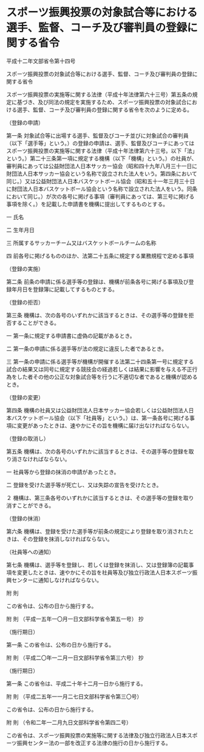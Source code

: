 # スポーツ振興投票の対象試合等における選手、監督、コーチ及び審判員の登録に関する省令

平成十二年文部省令第十四号

スポーツ振興投票の対象試合等における選手、監督、コーチ及び審判員の登録に関する省令

スポーツ振興投票の実施等に関する法律（平成十年法律第六十三号）第五条の規定に基づき、及び同法の規定を実施するため、スポーツ振興投票の対象試合における選手、監督、コーチ及び審判員の登録に関する省令を次のように定める。

（登録の申請）

第一条 対象試合等に出場する選手、監督及びコーチ並びに対象試合の審判員（以下「選手等」という。）の登録の申請は、選手、監督及びコーチにあってはスポーツ振興投票の実施等に関する法律（平成十年法律第六十三号。以下「法」という。）第二十三条第一項に規定する機構（以下「機構」という。）の社員が、審判員にあっては公益財団法人日本サッカー協会（昭和四十九年八月三十一日に財団法人日本サッカー協会という名称で設立された法人をいう。第四条において同じ。）又は公益財団法人日本バスケットボール協会（昭和五十一年三月三十日に財団法人日本バスケットボール協会という名称で設立された法人をいう。同条において同じ。）が次の各号に掲げる事項（審判員にあっては、第三号に掲げる事項を除く。）を記載した申請書を機構に提出してするものとする。

一 氏名

二 生年月日

三 所属するサッカーチーム又はバスケットボールチームの名称

四 前各号に掲げるもののほか、法第二十五条に規定する業務規程で定める事項

（登録の実施）

第二条 前条の申請に係る選手等の登録は、機構が前条各号に掲げる事項及び登録年月日を登録簿に記載してするものとする。

（登録の拒否）

第三条 機構は、次の各号のいずれかに該当するときは、その選手等の登録を拒否することができる。

一 第一条に規定する申請書に虚偽の記載があるとき。

二 第一条の申請に係る選手等が法の規定に違反した者であるとき。

三 第一条の申請に係る選手等が機構が開催する法第二十四条第一号に規定する試合の結果又は同号に規定する競技会の経過若しくは結果に影響を与える不正行為をした者その他の公正な対象試合等を行うに不適切な者であると機構が認めるとき。

（登録の変更）

第四条 機構の社員又は公益財団法人日本サッカー協会若しくは公益財団法人日本バスケットボール協会（以下「社員等」という。）は、第一条各号に掲げる事項に変更があったときは、速やかにその旨を機構に届け出なければならない。

（登録の取消し）

第五条 機構は、次の各号のいずれかに該当するときは、その選手等の登録を取り消さなければならない。

一 社員等から登録の抹消の申請があったとき。

二 登録を受けた選手等が死亡し、又は失踪の宣告を受けたとき。

２ 機構は、第三条各号のいずれかに該当するときは、その選手等の登録を取り消すことができる。

（登録の抹消）

第六条 機構は、登録を受けた選手等が前条の規定により登録を取り消されたときは、その登録を抹消しなければならない。

（社員等への通知）

第七条 機構は、選手等を登録し、若しくは登録を抹消し、又は登録簿の記載事項を変更したときは、速やかにその旨を社員等及び独立行政法人日本スポーツ振興センターに通知しなければならない。

附 則

この省令は、公布の日から施行する。

附 則 （平成一五年一〇月一日文部科学省令第五一号） 抄

（施行期日）

第一条 この省令は、公布の日から施行する。

附 則 （平成二〇年一二月一日文部科学省令第三六号） 抄

（施行期日）

第一条 この省令は、平成二十年十二月一日から施行する。

附 則 （平成二五年一一月二七日文部科学省令第三〇号）

この省令は、公布の日から施行する。

附 則 （令和二年一二月九日文部科学省令第四二号）

この省令は、スポーツ振興投票の実施等に関する法律及び独立行政法人日本スポーツ振興センター法の一部を改正する法律の施行の日から施行する。
